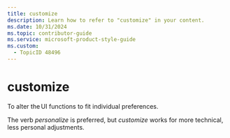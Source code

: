 ```yaml
---
title: customize
description: Learn how to refer to "customize" in your content.
ms.date: 10/31/2024
ms.topic: contributor-guide
ms.service: microsoft-product-style-guide
ms.custom:
  - TopicID 48496
---
```



# customize

To alter the UI functions to fit individual preferences.

The verb *personalize* is preferred, but *customize* works for more technical, less personal adjustments.​ 